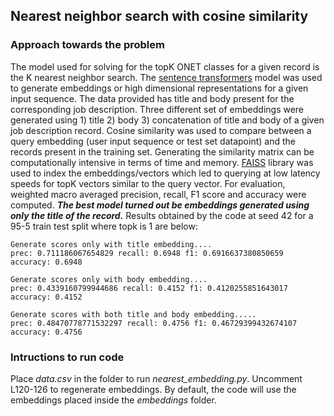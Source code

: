 ## Nearest neighbor search with cosine similarity

### Approach towards the problem

The model used for solving for the topK ONET classes for a given record
is the K nearest neighbor search. The [sentence transformers](https://huggingface.co/sentence-transformers/all-MiniLM-L6-v2)
model was used to generate embeddings or high dimensional representations for 
a given input sequence. The data provided has title and body present for the 
corresponding job description. Three different set of embeddings were generated using 1) title 2) body 3) concatenation of title and body of a given job description record.
Cosine similarity was used to compare between a query embedding (user input sequence or test set datapoint) and the records present in the training set. 
Generating the similarity matrix can be computationally intensive in terms of time and memory. [FAISS](https://github.com/facebookresearch/faiss)
library was used to index the embeddings/vectors which led to querying at low latency speeds for topK vectors similar to the query vector.
For evaluation, weighted macro averaged precision, recall, F1 score and accuracy were computed. ***The best model turned out be embeddings generated using only the title of the record.***
Results obtained by the code at seed 42 for a 95-5 train test split where topk is 1 are below:

````
Generate scores only with title embedding....
prec: 0.711186067654829 recall: 0.6948 f1: 0.6916637380850659 accuracy: 0.6948

Generate scores only with body embedding....
prec: 0.4339160799944686 recall: 0.4152 f1: 0.4120255851643017 accuracy: 0.4152

Generate scores with both title and body embedding.....
prec: 0.48470778771532297 recall: 0.4756 f1: 0.46729399432674107 accuracy: 0.4756
````


### Intructions to run code

Place *data.csv* in the folder to run *nearest_embedding.py*. Uncomment
L120-126 to regenerate embeddings. By default, the code will use the 
embeddings placed inside the *embeddings* folder. 

